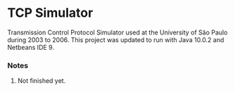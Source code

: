 # TCP Simulator
Transmission Control Protocol Simulator used at the University of São Paulo during 2003 to 2006. This project was updated to run with Java 10.0.2 and Netbeans IDE 9.

### Notes
1. Not finished yet.
